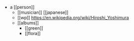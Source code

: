 - a [[person]]
	- [[musician]] [[japanese]]
	- [[wp]] https://en.wikipedia.org/wiki/Hiroshi_Yoshimura
  - [[albums]]
    - [[green]]
    - [[flora]]
